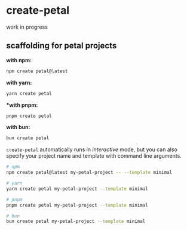 # create-petal

work in progress

## scaffolding for petal projects

**with npm:**

```bash
npm create petal@latest
```

**with yarn:**

```bash
yarn create petal
```

**\*with pnpm:**

```bash
pnpm create petal
```

**with bun:**

```bash
bun create petal
```

`create-petal` automatically runs in _interactive_ mode, but you can also specify your project name and template with command line arguments.

```bash
# npm
npm create petal@latest my-petal-project -- --template minimal

# yarn
yarn create petal my-petal-project --template minimal

# pnpm
pnpm create petal my-petal-project --template minimal

# bun
bun create petal my-petal-project --template minimal
```
